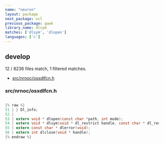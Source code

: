 ```yaml
---
name: "neuron"
layout: package
next_package: ncl
previous_package: gawk
library_name: dlsym
matches: ['dlsym', 'dlopen']
languages: ['c']
---
```

## develop
12 / 8236 files match, 1 filtered matches.

 - [src/nrnoc/osxdlfcn.h](#srcnrnocosxdlfcnh)

### src/nrnoc/osxdlfcn.h

```c

{% raw %}
51 | } Dl_info;
52 | 
53 | extern void * dlopen(const char *path, int mode);
54 | extern void * dlsym(void * dl_restrict handle, const char * dl_restrict symbol);
55 | extern const char * dlerror(void);
56 | extern int dlclose(void * handle);
{% endraw %}

```